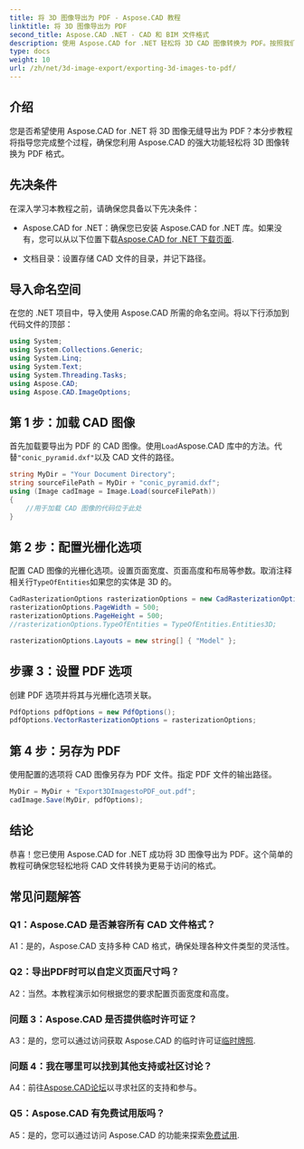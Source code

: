 ```yaml
---
title: 将 3D 图像导出为 PDF - Aspose.CAD 教程
linktitle: 将 3D 图像导出为 PDF
second_title: Aspose.CAD .NET - CAD 和 BIM 文件格式
description: 使用 Aspose.CAD for .NET 轻松将 3D CAD 图像转换为 PDF。按照我们的分步教程进行无缝 PDF 导出。
type: docs
weight: 10
url: /zh/net/3d-image-export/exporting-3d-images-to-pdf/
---
```

## 介绍

您是否希望使用 Aspose.CAD for .NET 将 3D 图像无缝导出为 PDF？本分步教程将指导您完成整个过程，确保您利用 Aspose.CAD 的强大功能轻松将 3D 图像转换为 PDF 格式。

## 先决条件

在深入学习本教程之前，请确保您具备以下先决条件：

-  Aspose.CAD for .NET：确保您已安装 Aspose.CAD for .NET 库。如果没有，您可以从以下位置下载[Aspose.CAD for .NET 下载页面](https://releases.aspose.com/cad/net/).

- 文档目录：设置存储 CAD 文件的目录，并记下路径。

## 导入命名空间

在您的 .NET 项目中，导入使用 Aspose.CAD 所需的命名空间。将以下行添加到代码文件的顶部：

```csharp
using System;
using System.Collections.Generic;
using System.Linq;
using System.Text;
using System.Threading.Tasks;
using Aspose.CAD;
using Aspose.CAD.ImageOptions;
```

## 第 1 步：加载 CAD 图像

首先加载要导出为 PDF 的 CAD 图像。使用`Load`Aspose.CAD 库中的方法。代替`"conic_pyramid.dxf"`以及 CAD 文件的路径。

```csharp
string MyDir = "Your Document Directory";
string sourceFilePath = MyDir + "conic_pyramid.dxf";
using (Image cadImage = Image.Load(sourceFilePath))
{
    //用于加载 CAD 图像的代码位于此处
}
```

## 第 2 步：配置光栅化选项

配置 CAD 图像的光栅化选项。设置页面宽度、页面高度和布局等参数。取消注释相关行`TypeOfEntities`如果您的实体是 3D 的。

```csharp
CadRasterizationOptions rasterizationOptions = new CadRasterizationOptions();
rasterizationOptions.PageWidth = 500;
rasterizationOptions.PageHeight = 500;
//rasterizationOptions.TypeOfEntities = TypeOfEntities.Entities3D;

rasterizationOptions.Layouts = new string[] { "Model" };
```

## 步骤 3：设置 PDF 选项

创建 PDF 选项并将其与光栅化选项关联。

```csharp
PdfOptions pdfOptions = new PdfOptions();
pdfOptions.VectorRasterizationOptions = rasterizationOptions;
```

## 第 4 步：另存为 PDF

使用配置的选项将 CAD 图像另存为 PDF 文件。指定 PDF 文件的输出路径。

```csharp
MyDir = MyDir + "Export3DImagestoPDF_out.pdf";
cadImage.Save(MyDir, pdfOptions);
```

## 结论

恭喜！您已使用 Aspose.CAD for .NET 成功将 3D 图像导出为 PDF。这个简单的教程可确保您轻松地将 CAD 文件转换为更易于访问的格式。

## 常见问题解答

### Q1：Aspose.CAD 是否兼容所有 CAD 文件格式？

A1：是的，Aspose.CAD 支持多种 CAD 格式，确保处理各种文件类型的灵活性。

### Q2：导出PDF时可以自定义页面尺寸吗？

A2：当然。本教程演示如何根据您的要求配置页面宽度和高度。

### 问题 3：Aspose.CAD 是否提供临时许可证？

A3：是的，您可以通过访问获取 Aspose.CAD 的临时许可证[临时牌照](https://purchase.aspose.com/temporary-license/).

### 问题 4：我在哪里可以找到其他支持或社区讨论？

 A4：前往[Aspose.CAD论坛](https://forum.aspose.com/c/cad/19)以寻求社区的支持和参与。

### Q5：Aspose.CAD 有免费试用版吗？

 A5：是的，您可以通过访问 Aspose.CAD 的功能来探索[免费试用](https://releases.aspose.com/).